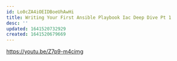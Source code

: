 ```yaml
---
id: Lo0cZA4iOEIDBoeUhAwHi
title: Writing Your First Ansible Playbook Iac Deep Dive Pt 1
desc: ''
updated: 1641520732929
created: 1641520679669
---
```


<https://youtu.be/Z7p9-m4cimg>
